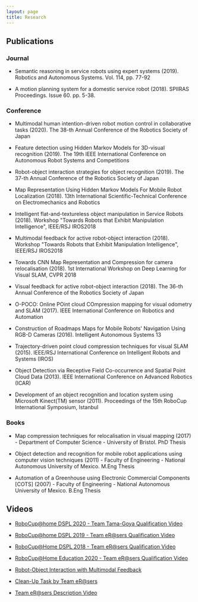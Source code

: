```yaml
---
layout: page
title: Research
---
```


## Publications

### Journal

- Semantic reasoning in service robots using expert systems (2019). Robotics and Autonomous Systems. Vol. 114, pp. 77-92

- A motion planning system for a domestic service robot (2018). SPIIRAS Proceedings. Issue 60. pp. 5-38.

### Conference

- Multimodal human intention-driven robot motion control in collaborative tasks (2020). The 38-th Annual Conference of the Robotics Society of Japan

- Feature detection using Hidden Markov Models for 3D-visual recognition (2019). The 19th IEEE International Conference on Autonomous Robot Systems and Competitions

- Robot-object interaction strategies for object recognition (2019). The 37-th Annual Conference of the Robotics Society of Japan

- Map Representation Using Hidden Markov Models For Mobile Robot Localization (2018). 13th International Scientific-Technical Conference on Electromechanics and Robotics

- Intelligent flat-and-textureless object manipulation in Service Robots (2018). Workshop "Towards Robots that Exhibit Manipulation Intelligence", IEEE/RSJ IROS2018

- Multimodal feedback for active robot-object interaction (2018). Workshop "Towards Robots that Exhibit Manipulation Intelligence", IEEE/RSJ IROS2018

- Towards CNN Map Representation and Compression for camera relocalisation (2018). 1st International Workshop on Deep Learning for Visual SLAM, CVPR 2018

- Visual feedback for active robot-object interaction (2018). The 36-th Annual Conference of the Robotics Society of Japan

- O-POCO: Online POint cloud COmpression mapping for visual odometry and SLAM (2017). IEEE International Conference on Robotics and Automation

- Construction of Roadmaps Maps for Mobile Robots' Navigation Using RGB-D Cameras (2016). Intelligent Autonomous Systems 13

- Trajectory-driven point cloud compression techniques for visual SLAM (2015). IEEE/RSJ International Conference on Intelligent Robots and Systems (IROS)

- Object Detection via Receptive Field Co-occurrence and Spatial Point Cloud Data (2013). IEEE International Conference on Advanced Robotics (ICAR)

- Development of an object recognition and location system using Microsoft Kinect(TM) sensor (2011). Proceedings of the 15th RoboCup International Symposium, Istanbul

### Books

- Map compression techniques for relocalisation in visual mapping (2017) - Department of Computer Science - University of Bristol. PhD Thesis

- Object detection and recognition for mobile robot applications using computer vision techniques (2011) - Faculty of Engineering - National Autonomous University of Mexico. M.Eng Thesis

- Automation of a Greenhouse using Electronic Commercial Components [COTS] (2007) - Faculty of Engineering - National Autonomous University of Mexico. B.Eng Thesis

## Videos

- [RoboCup@home DSPL 2020 - Team Tama-Goya Qualification Video](https://bit.ly/2C69zKm)

- [RoboCup@home DSPL 2019 - Team eR@sers Qualification Video](https://bit.ly/3eY9N4R)

- [RoboCup@Home DSPL 2018 - Team eR@sers Qualification Video](https://bit.ly/3irzM6Z)

- [RoboCup@Home Education 2020 - Team eR@sers Qualification Video](https://bit.ly/2YZZQ1i)

- [Robot-Object Interaction with Multimodal Feedback](https://bit.ly/2VKfoUK)

- [Clean-Up Task by Team eR@sers](https://bit.ly/2ZwunD0)

- [Team eR@sers Description Video](https://bit.ly/2C8R1sU)
